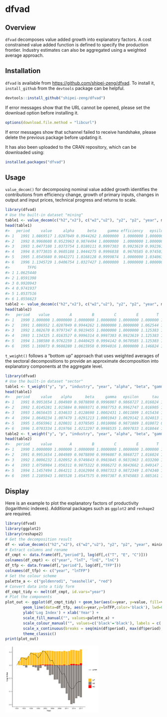 
<!-- README.md is generated from README.Rmd. Please edit that file -->

# dfvad

<!-- badges: start -->

<!-- badges: end -->

## Overview

`dfvad` decomposes value added growth into explanatory factors. A cost
constrained value added function is defined to specify the production
frontier. Industry estimates can also be aggregated using a weighted
average approach.

## Installation

`dfvad` is available from <https://github.com/shipei-zeng/dfvad>. To
install it, `install_github` from the `devtools` package can be helpful.

``` r
devtools::install_github("shipei-zeng/dfvad")
```

If error messages show that the URL cannot be opened, please set the
download option before installing it.

``` r
options(download.file.method = "libcurl")
```

If error messages show that schannel failed to receive handshake, please
delete the previous package before updating it.

It has also been uploaded to the CRAN repository, which can be
downloaded using:

``` r
installed.packages("dfvad")
```

## Usage

`value_decom()` for decomposing nominal value added growth identifies
the contributions from efficiency change, growth of primary inputs,
changes in output and input prices, technical progress and returns to
scale.

``` r
library(dfvad)
# Use the built-in dataset "mining"
table1 <- value_decom(c("h2","x2"), c("w2","u2"), "y2", "p2", "year", mining)[[1]]
head(table1)
#>   period     value     alpha      beta     gamma efficiency   epsilon      tau
#> 1   1991 1.0869517 1.0287049 0.9944262 1.0000000  1.0000000 1.0000000 1.062544
#> 2   1992 0.9960608 0.9523963 0.9874494 1.0000000  1.0000000 1.0000000 1.059140
#> 3   1993 1.0477108 1.0373754 1.0180111 0.9997303  0.9923619 0.9923619 1.000000
#> 4   1994 0.9773035 0.9605188 1.0444275 0.9996838  0.9670585 0.9745018 1.000000
#> 5   1995 1.0545680 0.9842271 1.0168128 0.9999874  1.0000000 1.0340636 1.019052
#> 6   1996 1.1345729 1.0406754 1.0327427 1.0000000  1.0000000 1.0000000 1.055662
#>        TFPG
#> 1 1.0625440
#> 2 1.0591398
#> 3 0.9920943
#> 4 0.9741937
#> 5 1.0537516
#> 6 1.0556623
table2 <- value_decom(c("h2","x2"), c("w2","u2"), "y2", "p2", "year", mining)[[2]]
head(table2)
#>   period    value         A         B         C         E        T      TFP
#> 1   1990 1.000000 1.0000000 1.0000000 1.0000000 1.0000000 1.000000 1.000000
#> 2   1991 1.086952 1.0287049 0.9944262 1.0000000 1.0000000 1.062544 1.062544
#> 3   1992 1.082670 0.9797347 0.9819455 1.0000000 1.0000000 1.125383 1.125383
#> 4   1993 1.134325 1.0163527 0.9996314 0.9997303 0.9923619 1.125383 1.116486
#> 5   1994 1.108580 0.9762259 1.0440425 0.9994142 0.9670585 1.125383 1.087673
#> 6   1995 1.169073 0.9608280 1.0615958 0.9994016 1.0000000 1.146824 1.146138
```

`t_weight()` follows a “bottom up” approach that uses weighted averages
of the sectoral decompositions to provide an approximate decomposition
into explanatory components at the aggregate level.

``` r
library(dfvad)
# Use the built-in dataset "sector"
table1 <- t_weight("y", "p", "industry", "year", "alpha", "beta", "gamma", "epsilon", "tau", sector)[[1]]
head(table1)
#>   period     value    alpha      beta     gamma   epsilon      tau      TFPG
#> 1   1991 0.9951654 1.004989 0.9878890 0.9996087 0.9868727 1.016024 1.0023647
#> 2   1992 1.0145281 1.015884 0.9869371 0.9987753 0.9962747 1.016905 1.0118834
#> 3   1993 1.0656435 1.034633 1.0128698 1.0002431 1.0011899 1.015434 1.0168858
#> 4   1994 1.0649234 1.007479 1.0291213 1.0001043 1.0029142 1.024013 1.0271072
#> 5   1995 1.0565961 1.020031 1.0378505 1.0010086 0.9871089 1.010072 0.9980697
#> 6   1996 1.0703334 1.019766 1.0212297 0.9998535 1.0097033 1.018044 1.0277682
table2 <- t_weight("y", "p", "industry", "year", "alpha", "beta", "gamma", "epsilon", "tau", sector)[[2]]
head(table2)
#>   period     value        A         B         C         E        T      TFP
#> 1   1990 1.0000000 1.000000 1.0000000 1.0000000 1.0000000 1.000000 1.000000
#> 2   1991 0.9951654 1.004989 0.9878890 0.9996087 0.9868727 1.016024 1.002365
#> 3   1992 1.0096232 1.020952 0.9749843 0.9983845 0.9831963 1.033200 1.014276
#> 4   1993 1.0758984 1.056311 0.9875322 0.9986272 0.9843662 1.049147 1.031403
#> 5   1994 1.1457494 1.064211 1.0162904 0.9987313 0.9872349 1.074340 1.059361
#> 6   1995 1.2105943 1.085528 1.0547575 0.9997387 0.9745083 1.085161 1.057317
```

## Display

Here is an example to plot the explanatory factors of productivity
(logarithmic indexes). Additional packages such as `ggplot2` and
`reshape2` are required.

``` r
library(dfvad)
library(ggplot2)
library(reshape2)
# Get the decomposition result
df <- value_decom(c("h2","x2"), c("w2","u2"), "y2", "p2", "year", mining)[[2]]
# Extract columns and rename
df_cmpt <- data.frame(df[,"period"], log(df[,c("T", "E", "C")]))
colnames(df_cmpt) <- c("year", "lnT", "lnE", "lnC")
df_tfp <- data.frame(df[,"period"], log(df[,"TFP"]))
colnames(df_tfp) <- c("year", "lnTFP")
# Set the colour scheme
palette_a <- c("goldenrod1", "seashell4", "red")
# Convert data into a tidy form
df_cmpt_tidy <- melt(df_cmpt, id.vars="year")
# Plot the components
plot_out <- ggplot(df_cmpt_tidy) + geom_bar(aes(x=year, y=value, fill=variable), stat="identity") +
        geom_line(data=df_tfp, aes(x=year,y=lnTFP,color='black'), lwd=0.5) +
        ylab('Log Index') + xlab('Year') + 
        scale_fill_manual("", values=palette_a) + 
        scale_colour_manual("", values=c('black'='black'), labels = c('lnTFP')) + 
        scale_x_continuous(breaks = seq(min(df$period), max(df$period), by = 3)) + 
        theme_classic()
print(plot_out)
```

<img src="man/figures/README-unnamed-chunk-7-1.png" width="60%" />
